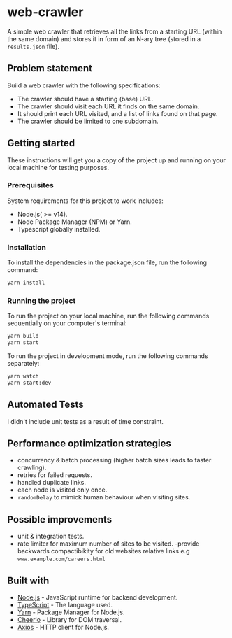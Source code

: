 # web-crawler
A simple web crawler that retrieves all the links from a starting URL (within the same domain) and stores it in form of an N-ary tree (stored in a `results.json` file).

## Problem statement
Build a web crawler with the following specifications:
- The crawler should have a starting (base) URL.
- The crawler should visit each URL it finds on the same domain. 
- It should print each URL visited, and a list of links found on that page. 
- The crawler should be limited to one subdomain.


## Getting started
These instructions will get you a copy of the project up and running on your local machine for testing purposes.

### Prerequisites
System requirements for this project to work includes:
- Node.js( >= v14).
- Node Package Manager (NPM) or Yarn.
- Typescript globally installed.

### Installation
To install the dependencies in the package.json file, run the following command: 

```bash
yarn install
```

### Running the project
To run the project on your local machine, run the following commands sequentially on your computer's terminal:  


```bash
yarn build
yarn start
```

To run the project in development mode, run the following commands separately:
```bash
yarn watch
yarn start:dev
```

## Automated Tests
I didn't include unit tests as a result of time constraint.

## Performance optimization strategies
- concurrency & batch processing (higher batch sizes leads to faster crawling).
- retries for failed requests.
- handled duplicate links.
- each node is visited only once.
- `randomDelay` to mimick human behaviour when visiting sites.

## Possible improvements
- unit & integration tests.
- rate limiter for maximum number of sites to be visited.
-provide backwards compactibikity for old websites relative links e.g `www.example.com/careers.html`

## Built with
- [Node.js](https://nodejs.org) - JavaScript runtime for backend development.
- [TypeScript](https://www.typescriptlang.org/) - The language used.
- [Yarn](https://yarnpkg.com/) - Package Manager for Node.js.
- [Cheerio](https://cheerio.js.org/) - Library for DOM traversal.
- [Axios](https://axios-http.com/) - HTTP client for Node.js.



